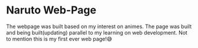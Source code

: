 # Naruto Web-Page

The webpage was built based on my interest on animes.
The page was built and being built(updating) parallel to my learning on web development.
Not to mention this is my first ever web page!😅
